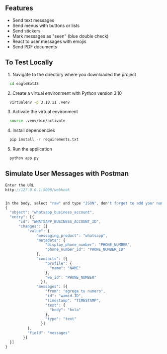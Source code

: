 ## Features

- Send text messages
- Send menus with buttons or lists
- Send stickers
- Mark messages as "seen" (blue double check)
- React to user messages with emojis
- Send PDF documents

## To Test Locally

1. Navigate to the directory where you downloaded the project

```bash
  cd eagleBotJS
```
2. Create a virtual environment with Python version 3.10

```bash
  virtualenv -p 3.10.11 .venv
```
3. Activate the virtual environment

```bash
  source .venv/bin/activate
```
4. Install dependencies

```bash
  pip install -r requirements.txt
```

5. Run the application

```bash
  python app.py
```


## Simulate User Messages with Postman

```javascript
Enter the URL
http://127.0.0.1:5000/webhook


In the body, select "raw" and type "JSON", don't forget to add your number
{
  "object": "whatsapp_business_account",
  "entry": [{
      "id": "WHATSAPP_BUSINESS_ACCOUNT_ID",
      "changes": [{
          "value": {
              "messaging_product": "whatsapp",
              "metadata": {
                  "display_phone_number": "PHONE_NUMBER",
                  "phone_number_id": "PHONE_NUMBER_ID"
              },
              "contacts": [{
                  "profile": {
                    "name": "NAME"
                  },
                  "wa_id": "PHONE_NUMBER"
                }],
              "messages": [{
                  "from": "agrega tu numero",
                  "id": "wamid.ID",
                  "timestamp": "TIMESTAMP",
                  "text": {
                    "body": "hola"
                  },
                  "type": "text"
                }]
          },
          "field": "messages"
        }]
  }]
}
```

